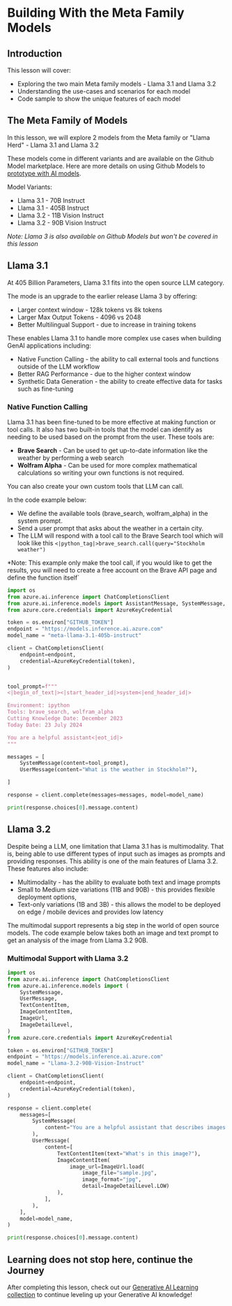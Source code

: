 # Building With the Meta Family Models 

## Introduction 

This lesson will cover: 

- Exploring the two main Meta family models - Llama 3.1 and Llama 3.2 
- Understanding the use-cases and scenarios for each model 
- Code sample to show the unique features of each model 


## The Meta Family of Models 

In this lesson, we will explore 2 models from the Meta family or "Llama Herd" - Llama 3.1 and Llama 3.2 

These models come in different variants and are available on the Github Model marketplace. Here are more details on using Github Models to [prototype with AI models](https://docs.github.com/en/github-models/prototyping-with-ai-models?WT.mc_id=academic-105485-koreyst).

Model Variants: 
- Llama 3.1 - 70B Instruct 
- Llama 3.1 - 405B Instruct 
- Llama 3.2 - 11B Vision Instruct 
- Llama 3.2 - 90B Vision Instruct 

*Note: Llama 3 is also available on Github Models but won't be covered in this lesson*

## Llama 3.1 

At 405 Billion Parameters, Llama 3.1 fits into the open source LLM category. 

The mode is an upgrade to the earlier release Llama 3 by offering: 

- Larger context window - 128k tokens vs 8k tokens 
- Larger Max Output Tokens - 4096 vs 2048 
- Better Multilingual Support - due to increase in training tokens 

These enables Llama 3.1 to handle more complex use cases  when building GenAI applications including: 
- Native Function Calling - the ability to call external tools and functions outside of the LLM workflow
- Better RAG Performance - due to the higher context window 
- Synthetic Data Generation - the ability to create effective data for tasks such as fine-tuning 

### Native Function Calling 

Llama 3.1 has been fine-tuned to be more effective at making function or tool calls. It also has two built-in tools that the model can identify as needing to be used based on the prompt from the user. These tools are: 

- **Brave Search** - Can be used to get up-to-date information like the weather by performing a web search 
- **Wolfram Alpha** - Can be used for more complex mathematical calculations so writing your own functions is not required. 

You can also create your own custom tools that LLM can call. 

In the code example below: 

- We define the available tools (brave_search, wolfram_alpha) in the system prompt. 
- Send a user prompt that asks about the weather in a certain city. 
- The LLM will respond with a tool call to the Brave Search tool which will look like this `<|python_tag|>brave_search.call(query="Stockholm weather")` 

*Note: This example only make the tool call, if you would like to get the results, you will need to create a free account on the Brave API page and define the function itself` 

```python 
import os
from azure.ai.inference import ChatCompletionsClient
from azure.ai.inference.models import AssistantMessage, SystemMessage, UserMessage
from azure.core.credentials import AzureKeyCredential

token = os.environ["GITHUB_TOKEN"]
endpoint = "https://models.inference.ai.azure.com"
model_name = "meta-llama-3.1-405b-instruct"

client = ChatCompletionsClient(
    endpoint=endpoint,
    credential=AzureKeyCredential(token),
)


tool_prompt=f"""
<|begin_of_text|><|start_header_id|>system<|end_header_id|>

Environment: ipython
Tools: brave_search, wolfram_alpha
Cutting Knowledge Date: December 2023
Today Date: 23 July 2024

You are a helpful assistant<|eot_id|>
"""

messages = [
    SystemMessage(content=tool_prompt),
    UserMessage(content="What is the weather in Stockholm?"),

]

response = client.complete(messages=messages, model=model_name)

print(response.choices[0].message.content)
```

## Llama 3.2 

Despite being a LLM, one limitation that Llama 3.1 has is multimodality. That is, being able to use different types of input such as images as prompts and providing responses. This ability is one of the main features of Llama 3.2. These features also include: 

- Multimodality -  has the ability to evaluate both text and image prompts 
- Small to Medium size variations (11B and 90B) - this provides flexible deployment options, 
- Text-only variations (1B and 3B) - this allows the model to be deployed on edge / mobile devices and provides low latency 

The multimodal support represents a big step in the world of open source models. The code example below takes both an image and text prompt to get an analysis of the image from Llama 3.2 90B. 


### Multimodal Support with Llama 3.2

```python 
import os
from azure.ai.inference import ChatCompletionsClient
from azure.ai.inference.models import (
    SystemMessage,
    UserMessage,
    TextContentItem,
    ImageContentItem,
    ImageUrl,
    ImageDetailLevel,
)
from azure.core.credentials import AzureKeyCredential

token = os.environ["GITHUB_TOKEN"]
endpoint = "https://models.inference.ai.azure.com"
model_name = "Llama-3.2-90B-Vision-Instruct"

client = ChatCompletionsClient(
    endpoint=endpoint,
    credential=AzureKeyCredential(token),
)

response = client.complete(
    messages=[
        SystemMessage(
            content="You are a helpful assistant that describes images in details."
        ),
        UserMessage(
            content=[
                TextContentItem(text="What's in this image?"),
                ImageContentItem(
                    image_url=ImageUrl.load(
                        image_file="sample.jpg",
                        image_format="jpg",
                        detail=ImageDetailLevel.LOW)
                ),
            ],
        ),
    ],
    model=model_name,
)

print(response.choices[0].message.content)
```

## Learning does not stop here, continue the Journey

After completing this lesson, check out our [Generative AI Learning collection](https://aka.ms/genai-collection?WT.mc_id=academic-105485-koreyst) to continue leveling up your Generative AI knowledge!

